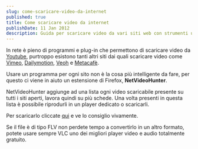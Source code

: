 ```yaml
---
slug: come-scaricare-video-da-internet
published: true
title: Come scaricare video da internet
publishDate: 11 Jan 2012
description: Guida per scaricare video da vari siti web con strumenti utili.
---
```


In rete è pieno di programmi e plug-in che permettono di scaricare video da [Youtube](http://www.youtube.it), purtroppo esistono tanti altri siti dai quali scaricare video come [Vimeo](http://vimeo.com/), [Dailymotion](http://www.dailymotion.com/it), [Veoh](http://www.veoh.com/) e [Metacafè](http://www.metacafe.com/).

Usare un programma per ogni sito non è la cosa più intelligente da fare, per questo ci viene in aiuto un estensione di Firefox, **NetVideoHunter**.

NetVideoHunter aggiunge ad una lista ogni video scaricabile presente su tutti i siti aperti, lavora quindi su più schede. Una volta presenti in questa lista è possibile riprodurli in un player dedicato o scaricarli.

Per scaricarlo cliccate [qui](https://addons.mozilla.org/it/firefox/addon/netvideohunter-video-downloade/)
e ve lo consiglio vivamente.

Se il file è di tipo FLV non perdete tempo a convertirlo in un altro formato, potete usare sempre VLC uno dei migliori player video e audio totalmente gratuito.
